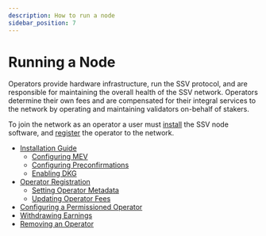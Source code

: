 ```yaml
---
description: How to run a node
sidebar_position: 7
---
```


# Running a Node

Operators provide hardware infrastructure, run the SSV protocol, and are responsible for maintaining the overall health of the SSV network. Operators determine their own fees and are compensated for their integral services to the network by operating and maintaining validators on-behalf of stakers.

To join the network as an operator a user must [install](./node-setup) the SSV node software, and [register](../operator-management/registration.md) the operator to the network.

* [Installation Guide](./node-setup)
    * [Configuring MEV](/operators/operator-node/node-setup/configuring-mev)
    * [Configuring Preconfirmations](./node-setup/configuring-primev.md)
    * [Enabling DKG](/operators/operator-node/node-setup/enabling-dkg/)
* [Operator Registration](../operator-management/registration.md)
    * [Setting Operator Metadata](../operator-management/setting-operator-metadata.md)
    * [Updating Operator Fees](../operator-management/updating-operator-fees.md)
* [Configuring a Permissioned Operator](../operator-management/configuring-a-permissioned-operator.md)
* [Withdrawing Earnings](../operator-management/withdrawing-earnings.md)
* [Removing an Operator](../operator-management/removing-an-operator.md)
